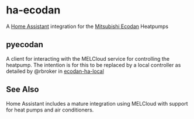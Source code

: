 ha-ecodan
=========

A [Home Assistant](https://www.home-assistant.io/)
integration for the [Mitsubishi Ecodan](https://les.mitsubishielectric.co.uk/products/residential-heating/outdoor)
Heatpumps



pyecodan
--------

A client for interacting with the MELCloud service for controlling the heatpump.
The intention is for this to be replaced by a local controller as detailed by
@rbroker in [ecodan-ha-local](https://github.com/rbroker/ecodan-ha-local)

See Also
--------

Home Assistant includes a mature integration using MELCloud with support for
heat pumps and air conditioners.
